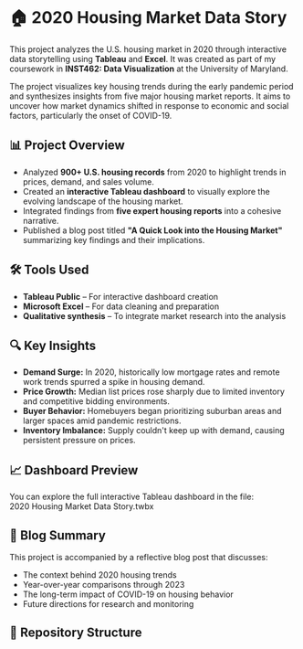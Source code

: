 # 🏠 2020 Housing Market Data Story

This project analyzes the U.S. housing market in 2020 through interactive data storytelling using **Tableau** and **Excel**. It was created as part of my coursework in **INST462: Data Visualization** at the University of Maryland.

The project visualizes key housing trends during the early pandemic period and synthesizes insights from five major housing market reports. It aims to uncover how market dynamics shifted in response to economic and social factors, particularly the onset of COVID-19.

## 📊 Project Overview

- Analyzed **900+ U.S. housing records** from 2020 to highlight trends in prices, demand, and sales volume.
- Created an **interactive Tableau dashboard** to visually explore the evolving landscape of the housing market.
- Integrated findings from **five expert housing reports** into a cohesive narrative.
- Published a blog post titled **"A Quick Look into the Housing Market"** summarizing key findings and their implications.

## 🛠️ Tools Used

- **Tableau Public** – For interactive dashboard creation
- **Microsoft Excel** – For data cleaning and preparation
- **Qualitative synthesis** – To integrate market research into the analysis

## 🔍 Key Insights

- **Demand Surge:** In 2020, historically low mortgage rates and remote work trends spurred a spike in housing demand.
- **Price Growth:** Median list prices rose sharply due to limited inventory and competitive bidding environments.
- **Buyer Behavior:** Homebuyers began prioritizing suburban areas and larger spaces amid pandemic restrictions.
- **Inventory Imbalance:** Supply couldn't keep up with demand, causing persistent pressure on prices.

## 📈 Dashboard Preview

You can explore the full interactive Tableau dashboard in the file:  
2020 Housing Market Data Story.twbx

## 📝 Blog Summary

This project is accompanied by a reflective blog post that discusses:

- The context behind 2020 housing trends
- Year-over-year comparisons through 2023
- The long-term impact of COVID-19 on housing behavior
- Future directions for research and monitoring

## 📁 Repository Structure

